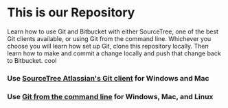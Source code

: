 This is our Repository
================
Learn how to use Git and Bitbucket with either SourceTree, one of the best Git clients available, or using Git from the command line. Whichever you choose you will learn how set up Git, clone this repository locally. Then learn how to make and commit a change locally and push that change back to Bitbucket.
 cool

### Use [SourceTree Atlassian's Git client](#markdown-header-sourcetree) for Windows and Mac

### Use [Git from the command line](#markdown-header-command-line) for Windows, Mac, and Linux